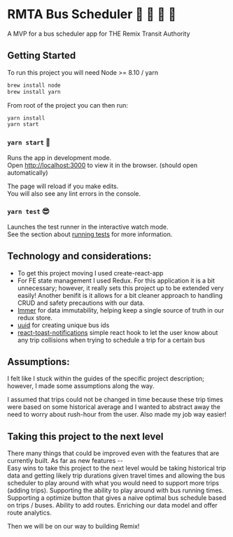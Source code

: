 # RMTA Bus Scheduler :station: :trolleybus: :train: :tram:

A MVP for a bus scheduler app for THE Remix Transit Authority

## Getting Started

To run this project you will need Node >= 8.10 / yarn

```bash
brew install node
brew install yarn
```

From root of the project you can then run:

```bash
yarn install
yarn start
```

### `yarn start` :rocket:

Runs the app in development mode.<br />
Open [http://localhost:3000](http://localhost:3000) to view it in the browser. (should open automatically)

The page will reload if you make edits.<br />
You will also see any lint errors in the console.

### `yarn test` :sunglasses:

Launches the test runner in the interactive watch mode.<br />
See the section about [running tests](https://facebook.github.io/create-react-app/docs/running-tests) for more information.

## Technology and considerations:

- To get this project moving I used create-react-app
- For FE state management I used Redux. For this application it is a bit unnecessary; however,
  it really sets this project up to be extended very easily! Another benifit is it allows for a
  bit cleaner approach to handling CRUD and safety precautions with our data.
- [Immer](https://www.npmjs.com/package/immer "Immer") for data immutability, helping keep a single source of truth in our redux store.
- [uuid](https://www.npmjs.com/package/uuid "uuid") for creating unique bus ids
- [react-toast-notifications](https://github.com/jossmac/react-toast-notifications "React Toast") simple react hook to let the user know
  about any trip collisions when trying to schedule a trip for a certain bus

## Assumptions:

I felt like I stuck within the guides of the specific project description; however, I made some assumptions
along the way.

I assumed that trips could not be changed in time because these trip times were based on some historical
average and I wanted to abstract away the need to worry about rush-hour from the user. Also made my job way
easier!

## Taking this project to the next level

There many things that could be improved even with the features that are currently built. As far as new features --  
Easy wins to take this project to the next level would be taking historical trip data and getting
likely trip durations given travel times and allowing the bus scheduler to play around with what you would
need to support more trips (adding trips). Supporting the ability to play around with bus running times.
Supporting a optimize button that gives a naive optimal bus schedule based on trips / buses. Ability to add
routes. Enriching our data model and offer route analytics.

Then we will be on our way to building Remix!
